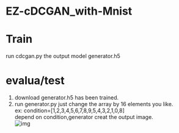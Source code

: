 # EZ-cDCGAN_with-Mnist  
# Train  
run cdcgan.py the output model generator.h5  
# evalua/test  
1. download generator.h5 has been trained.  
2. run generator.py 
just change the array by 16 elements you like.  
ex:  condition=[1,2,3,4,5,6,7,8,9,5,4,3,2,1,0,8]  
depend on condition,generator creat the output image.    
![img](http://github.com/Chancing0/EZ-cDCGAN_with-Mnist-Keras/raw/master/images/mnist1.png)
